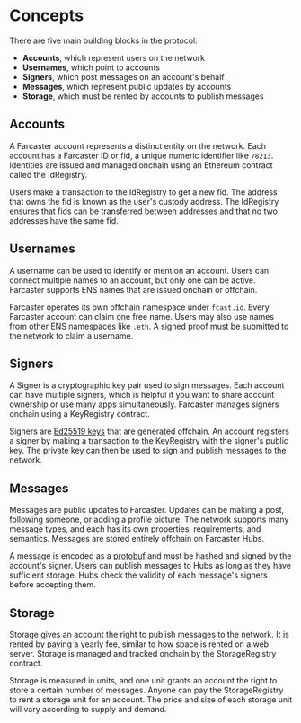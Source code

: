 # Concepts

There are five main building blocks in the protocol: 

- **Accounts**, which represent users on the network
- **Usernames**, which point to accounts
- **Signers**, which post messages on an account's behalf 
- **Messages**, which represent public updates by accounts 
- **Storage**, which must be rented by accounts to publish messages 

## Accounts

A Farcaster account represents a distinct entity on the network. Each account has a Farcaster ID or fid, a unique numeric identifier like `78213`. Identities are issued and managed onchain using an Ethereum contract called the IdRegistry.

Users make a transaction to the IdRegistry to get a new fid. The address that owns the fid is known as the user's custody address. The IdRegistry ensures that fids can be transferred between addresses and that no two addresses have the same fid.

## Usernames

A username can be used to identify or mention an account. Users can connect multiple names to an account, but only one can be active. Farcaster supports ENS names that are issued onchain or offchain.  

Farcaster operates its own offchain namespace under `fcast.id`. Every Farcaster account can claim one free name. Users may also use names from other ENS namespaces like `.eth`. A signed proof must be submitted to the network to claim a username. 

## Signers

A Signer is a cryptographic key pair used to sign messages. Each account can have multiple signers, which is helpful if you want to share account ownership or use many apps simultaneously. Farcaster manages signers onchain using a KeyRegistry contract. 

Signers are [Ed25519 keys](https://en.wikipedia.org/wiki/EdDSA#Ed25519) that are generated offchain. An account registers a signer by making a transaction to the KeyRegistry with the signer's public key. The private key can then be used to sign and publish messages to the network.

## Messages 

Messages are public updates to Farcaster. Updates can be making a post, following someone, or adding a profile picture. The network supports many message types, and each has its own properties, requirements, and semantics. Messages are stored entirely offchain on Farcaster Hubs. 

A message is encoded as a [protobuf](https://protobuf.dev/) and must be hashed and signed by the account's signer. Users can publish messages to Hubs as long as they have sufficient storage. Hubs check the validity of each message's signers before accepting them. 

## Storage 

Storage gives an account the right to publish messages to the network. It is rented by paying a yearly fee, similar to how space is rented on a web server. Storage is managed and tracked onchain by the StorageRegistry contract. 

Storage is measured in units, and one unit grants an account the right to store a certain number of messages. Anyone can pay the StorageRegistry to rent a storage unit for an account. The price and size of each storage unit will vary according to supply and demand.
